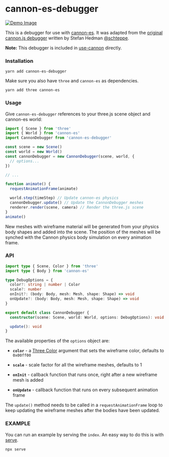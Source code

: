 # cannon-es-debugger

[![Demo Image](https://i.imgur.com/2Bf8KfJ.png)](https://pmndrs.github.io/cannon-es-debugger/)

This is a debugger for use with [cannon-es](https://github.com/pmndrs/cannon-es). It was adapted from the [original cannon.js debugger](https://github.com/schteppe/cannon.js/blob/master/tools/threejs/CannonDebugRenderer.js) written by Stefan Hedman [@schteppe](https://github.com/schteppe).

**Note:** This debugger is included in [use-cannon](https://github.com/pmndrs/use-cannon#debug) directly.

### Installation

```
yarn add cannon-es-debugger
```

Make sure you also have `three` and `cannon-es` as dependencies.

```
yarn add three cannon-es
```

### Usage

Give `cannon-es-debugger` references to your three.js scene object and cannon-es world:

```js
import { Scene } from 'three'
import { World } from 'cannon-es'
import CannonDebugger from 'cannon-es-debugger'

const scene = new Scene()
const world = new World()
const cannonDebugger = new CannonDebugger(scene, world, {
  // options...
})

// ...

function animate() {
  requestAnimationFrame(animate)

  world.step(timeStep) // Update cannon-es physics
  cannonDebugger.update() // Update the CannonDebugger meshes
  renderer.render(scene, camera) // Render the three.js scene
}
animate()
```

New meshes with wireframe material will be generated from your physics body shapes and added into the scene. The position of the meshes will be synched with the Cannon physics body simulation on every animation frame.

### API

```ts
import type { Scene, Color } from 'three'
import type { Body } from 'cannon-es'

type DebugOptions = {
  color?: string | number | Color
  scale?: number
  onInit?: (body: Body, mesh: Mesh, shape: Shape) => void
  onUpdate?: (body: Body, mesh: Mesh, shape: Shape) => void
}

export default class CannonDebugger {
  constructor(scene: Scene, world: World, options: DebugOptions): void

  update(): void
}
```

The available properties of the `options` object are:

- **`color`** - a [Three Color](https://threejs.org/docs/#api/en/math/Color) argument that sets the wireframe color, defaults to `0x00ff00`

- **`scale`** - scale factor for all the wireframe meshes, defaults to 1

- **`onInit`** - callback function that runs once, right after a new wireframe mesh is added

- **`onUpdate`** - callback function that runs on every subsequent animation frame

The `update()` method needs to be called in a `requestAnimationFrame` loop to keep updating the wireframe meshes after the bodies have been updated.

### EXAMPLE

You can run an example by serving the `index`. An easy way to do this is with [serve](https://github.com/vercel/serve).

```js
npx serve
```
